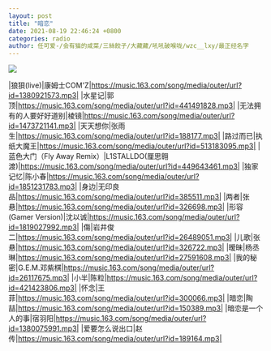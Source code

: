 ```yaml
---
layout: post
title: "暗恋"
date: 2021-08-19 22:46:24 +0800
categories: radio
author: 任可爱-/会有猫的咸菜/三絲餃子/大藏藏/吼吼破喉咙/wzc__lxy/最正经名字
---
```

![]({{site.baseurl}}/images/cover_20210819.jpg)

|狼狽(live)|康姆士COM'Z|https://music.163.com/song/media/outer/url?id=1380921573.mp3|
|水星记|郭顶|https://music.163.com/song/media/outer/url?id=441491828.mp3|
|无法拥有的人要好好道别|棱镜|https://music.163.com/song/media/outer/url?id=1473721141.mp3|
|天天想你|张雨生|https://music.163.com/song/media/outer/url?id=188177.mp3|
|路过而已|执纸大魔王|https://music.163.com/song/media/outer/url?id=513183095.mp3|
|蓝色大门（Fly Away Remix）|L1STALLDO(厘思翱渡)|https://music.163.com/song/media/outer/url?id=449643461.mp3|
|独家记忆|陈小春|https://music.163.com/song/media/outer/url?id=1851231783.mp3|
|身边|无印良品|https://music.163.com/song/media/outer/url?id=385511.mp3|
|两者|张悬|https://music.163.com/song/media/outer/url?id=326698.mp3|
|形容 (Gamer Version)|沈以诚|https://music.163.com/song/media/outer/url?id=1819027992.mp3|
|傷|岩井俊二|https://music.163.com/song/media/outer/url?id=26489051.mp3|
|儿歌|张悬|https://music.163.com/song/media/outer/url?id=326722.mp3|
|暧昧|杨丞琳|https://music.163.com/song/media/outer/url?id=27591608.mp3|
|我的秘密|G.E.M.邓紫棋|https://music.163.com/song/media/outer/url?id=26117675.mp3|
|小半|陈粒|https://music.163.com/song/media/outer/url?id=421423806.mp3|
|怀念|王菲|https://music.163.com/song/media/outer/url?id=300066.mp3|
|暗恋|陶喆|https://music.163.com/song/media/outer/url?id=150389.mp3|
|暗恋是一个人的事|宿羽阳|https://music.163.com/song/media/outer/url?id=1380075991.mp3|
|爱要怎么说出口|赵传|https://music.163.com/song/media/outer/url?id=189164.mp3|

